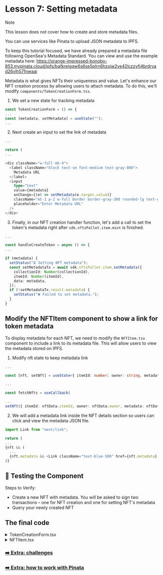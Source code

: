 # Lesson 7: Setting metadata

> [!NOTE] 
> This lesson does not cover how to create and store metadata files.
> 
> You can use services like Pinata to upload JSON metadata to IPFS.
>
> To keep this tutorial focused, we have already prepared a metadata file following OpenSea's Metadata Standard. You can view and use the example metadata here: https://orange-impressed-bonobo-853.mypinata.cloud/ipfs/bafkreigqw6s6se5plrn6hzxiw2ve42lczzyfi4brdrvad26vlh57fnwaai

Metadata is what gives NFTs their uniqueness and value. Let's enhance our NFT creation process by allowing users to attach metadata. To do this, we'll modify `components/TokenCreationForm.tsx`.

1. We set a new state for tracking metadata

```ts
const TokenCreationForm = () => {
...
const [metadata, setMetadata] = useState("");
...
```

2. Next create an input to set the link of metadata

```ts
...

return (
...

<div className="w-full mb-4">
  <label className="block text-sm font-medium text-gray-800">
    Metadata URL
  </label>
  <input
    type="text"
    value={metadata}
    onChange={(e) => setMetadata(e.target.value)}
    className="mt-1 p-2 w-full border border-gray-300 rounded-lg text-gray-900 bg-white placeholder-gray-500 focus:ring focus:ring-blue-300"
    placeholder="Enter Metadata URL"
  />
</div>
```

3. Finally, in our NFT creation handler function, let's add a call to set the token's metadata right after `sdk.nftsPallet.item.mint` is finished.

```ts
...

const handleCreateToken = async () => {
...

if (metadata) {
  setStatus("⏳ Setting NFT metadata");
  const setMetadataTx = await sdk.nftsPallet.item.setMetadata({
    collectionId: Number(collectionId),
    itemId: Number(itemId),
    data: metadata,
  });
  if (!setMetadataTx.result.metadata) {
    setStatus("❌ Failed to set metadata.");
  }
}
```

## Modify the NFTItem component to show a link for token metadata

To display metadata for each NFT, we need to modify the `NFTItem.tsx` component to include a link to its metadata file. This will allow users to view the metadata stored on IPFS.

1. Modify nft state to keep metadata link

```ts
...

const [nft, setNft] = useState<{ itemId: number; owner: string, metadata: string | undefined } | null>(null);

...

const fetchNfts = useCallback(

...
setNft({ itemId: nftData.itemId, owner: nftData.owner, metadata: nftData.metadata?.data });
```

2. We will add a metadata link inside the NFT details section so users can click and view the metadata JSON file.

```ts
import Link from "next/link";

return (
...
{nft && (
  ...
  {nft.metadata && <Link className="text-blue-500" href={nft.metadata} target="_blank">Metadata</Link>}
)}
```

## 🧪 Testing the Component

Steps to Verify:
- Create a new NFT with metadata. You will be asked to sign two transactions – one for NFT creation and one for setting NFT's metadata
- Query your newly created NFT


## The final code

<details> 
  <summary>TokenCreationForm.tsx</summary>
  
```ts
import { useState } from "react";
import { useAccountsContext } from "@/context/AccountsContext";
import { useSdkContext } from "@/context/UniqueSDKContext";

const TokenCreationForm = () => {
  const { activeAccount } = useAccountsContext();
  const { sdk } = useSdkContext();

  const [collectionId, setCollectionId] = useState("");
  const [itemId, setItemId] = useState("");
  const [metadata, setMetadata] = useState("");
  const [status, setStatus] = useState("");

  const handleCreateToken = async () => {
    if (!sdk) return;
    if (!activeAccount) {
      setStatus("⚠️ Please connect your wallet first!");
      return;
    }

    if (!collectionId || !itemId) {
      setStatus("⚠️ Please enter valid Collection ID and Item ID!");
      return;
    }

    try {
      setStatus("⏳ Creating NFT on Asset Hub...");
      const { result } = await sdk.nftsPallet.item.mint({
        collectionId: Number(collectionId),
        itemId: Number(itemId),
        mintTo: activeAccount.address,
      });

      if (metadata) {
        setStatus("⏳ Setting NFT metadata");
        const setMetadataTx = await sdk.nftsPallet.item.setMetadata({
          collectionId: Number(collectionId),
          itemId: Number(itemId),
          data: metadata,
        });
        if (!setMetadataTx.result.metadata) {
          setStatus("❌ Failed to set metadata.");
        }
      }

      if (result?.itemId) {
        setStatus(`✅ NFT Created! ID: ${result.itemId}`);
      } else {
        setStatus("❌ Failed to create NFT.");
      }
    } catch (error) {
      console.error(error);
      setStatus(
        `❌ Error: ${error instanceof Error ? error.message : "Unknown error"}`
      );
    }
  };

  return (
    <div className="flex flex-col items-center p-6 bg-white shadow-md rounded-xl border w-80">
      <h2 className="text-lg font-semibold text-gray-900 text-center mb-4">
        Create NFT
      </h2>

      <div className="w-full mb-4">
        <label className="block text-sm font-medium text-gray-800">
          Collection ID
        </label>
        <input
          type="number"
          value={collectionId}
          onChange={(e) => setCollectionId(e.target.value)}
          className="mt-1 p-2 w-full border border-gray-300 rounded-lg text-gray-900 bg-white placeholder-gray-500 focus:ring focus:ring-blue-300"
          placeholder="Enter Collection ID"
        />
      </div>

      <div className="w-full mb-4">
        <label className="block text-sm font-medium text-gray-800">
          Item ID
        </label>
        <input
          type="number"
          value={itemId}
          onChange={(e) => setItemId(e.target.value)}
          className="mt-1 p-2 w-full border border-gray-300 rounded-lg text-gray-900 bg-white placeholder-gray-500 focus:ring focus:ring-blue-300"
          placeholder="Enter Item ID"
        />
      </div>

      <div className="w-full mb-4">
        <label className="block text-sm font-medium text-gray-800">
          Metadata URL
        </label>
        <input
          type="text"
          value={metadata}
          onChange={(e) => setMetadata(e.target.value)}
          className="mt-1 p-2 w-full border border-gray-300 rounded-lg text-gray-900 bg-white placeholder-gray-500 focus:ring focus:ring-blue-300"
          placeholder="Enter Metadata URL"
        />
      </div>

      <button
        onClick={handleCreateToken}
        className="w-full px-4 py-2 bg-blue-500 text-white font-medium rounded-lg hover:bg-blue-600 transition"
      >
        Mint NFT
      </button>

      {status && (
        <p className="mt-4 text-sm text-gray-800 text-center break-all">{status}</p>
      )}
    </div>
  );
};

export default TokenCreationForm;
```
</details>

<details> 
  <summary>NFTItem.tsx</summary>

```ts
import { useCallback, useState } from "react";
import { useAccountsContext } from "@/context/AccountsContext";
import { useSdkContext } from "@/context/UniqueSDKContext";
import Link from "next/link";

const NFTItem = () => {
  const { activeAccount } = useAccountsContext();
  const { sdk } = useSdkContext();

  const [collectionId, setCollectionId] = useState("");
  const [itemId, setItemId] = useState("");
  const [nft, setNft] = useState<{ itemId: number; owner: string, metadata: string | undefined } | null>(null);
  const [status, setStatus] = useState("");

  const fetchNfts = useCallback(
    async () => {
      if (!sdk) {
        setStatus("⚠️ SDK not available!");
        return;
      }

      if (!activeAccount) {
        setStatus("⚠️ Please connect your wallet first!");
        return;
      }

      if (!collectionId || !itemId) {
        setStatus("⚠️ Please enter valid Collection ID and Item ID!");
        return;
      }

      try {
        setStatus("⏳ Fetching NFT details...");
        const nftData = await sdk.nftsPallet.item.get({
          collectionId: Number(collectionId),
          itemId: Number(itemId),
        });

        setNft({ itemId: nftData.itemId, owner: nftData.owner, metadata: nftData.metadata?.data });
        setStatus("✅ NFT details fetched successfully!");
      } catch (error) {
        console.error(error);
        setStatus("❌ Failed to fetch NFT details.");
      }
    },
    [activeAccount, sdk, collectionId, itemId]
  );

  const shortenAddress = (address: string) => {
    return `${address.slice(0,5)}...${address.slice(-5)}`
  }

  return (
    <div className="flex flex-col items-center p-6 bg-white shadow-md rounded-xl border w-80">
      <h2 className="text-lg font-semibold text-gray-900 text-center mb-4">
        Fetch NFT Details
      </h2>

      <div className="w-full mb-4">
        <label className="block text-sm font-medium text-gray-800">
          Collection ID
        </label>
        <input
          type="number"
          value={collectionId}
          onChange={(e) => setCollectionId(e.target.value)}
          className="mt-1 p-2 w-full border border-gray-300 rounded-lg text-gray-900 bg-white placeholder-gray-500 focus:ring focus:ring-blue-300"
          placeholder="Enter Collection ID"
        />
      </div>

      <div className="w-full mb-4">
        <label className="block text-sm font-medium text-gray-800">
          Item ID
        </label>
        <input
          type="number"
          value={itemId}
          onChange={(e) => setItemId(e.target.value)}
          className="mt-1 p-2 w-full border border-gray-300 rounded-lg text-gray-900 bg-white placeholder-gray-500 focus:ring focus:ring-blue-300"
          placeholder="Enter Item ID"
        />
      </div>

      <button
        onClick={fetchNfts}
        className="w-full px-4 py-2 bg-blue-500 text-white font-medium rounded-lg hover:bg-blue-600 transition"
      >
        Fetch NFT
      </button>

      {status && <p className="mt-4 text-sm text-gray-800 text-center break-all">{status}</p>}

      {nft && (
        <div className="mt-6 w-full p-4 bg-gray-100 rounded-lg text-center">
          <h3 className="text-md font-medium text-gray-700">NFT Details</h3>
          <p className="text-gray-600">Item ID: {nft.itemId}</p>
          <p className="text-gray-600">Owner: {shortenAddress(nft.owner)}</p>
          {nft.metadata && <Link className="text-blue-500" href={nft.metadata} target="_blank">Metadata</Link>}
        </div>
      )}
    </div>
  );
};

export default NFTItem;
```

</details> 

### [➡️ Extra: challenges](./lesson-extra-1.md)
### [➡️ Extra: how to work with Pinata](./lesson-extra-2.md)
